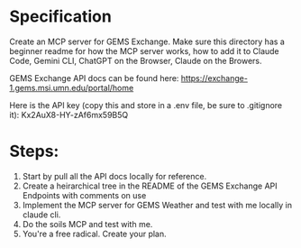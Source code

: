 # Specification
Create an MCP server for GEMS Exchange. Make sure this directory has a beginner readme for how the MCP server works, how to add it to Claude Code, Gemini CLI, ChatGPT on the Browser, Claude on the Browers.

GEMS Exchange API docs can be found here: https://exchange-1.gems.msi.umn.edu/portal/home

Here is the API key (copy this and store in a .env file, be sure to .gitignore it): Kx2AuX8-HY-zAf6mx59B5Q

# Steps:
1. Start by pull all the API docs locally for reference.
2. Create a heirarchical tree in the README of the GEMS Exchange API Endpoints with comments on use
3. Implement the MCP server for GEMS Weather and test with me locally in claude cli.
4. Do the soils MCP and test with me.
5. You're a free radical. Create your plan.
